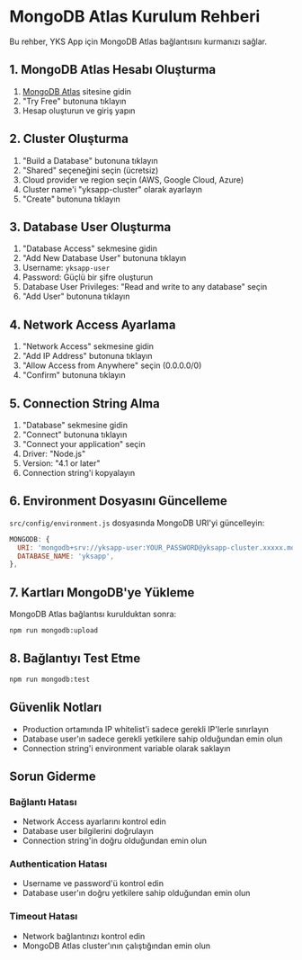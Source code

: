 # MongoDB Atlas Kurulum Rehberi

Bu rehber, YKS App için MongoDB Atlas bağlantısını kurmanızı sağlar.

## 1. MongoDB Atlas Hesabı Oluşturma

1. [MongoDB Atlas](https://www.mongodb.com/atlas) sitesine gidin
2. "Try Free" butonuna tıklayın
3. Hesap oluşturun ve giriş yapın

## 2. Cluster Oluşturma

1. "Build a Database" butonuna tıklayın
2. "Shared" seçeneğini seçin (ücretsiz)
3. Cloud provider ve region seçin (AWS, Google Cloud, Azure)
4. Cluster name'i "yksapp-cluster" olarak ayarlayın
5. "Create" butonuna tıklayın

## 3. Database User Oluşturma

1. "Database Access" sekmesine gidin
2. "Add New Database User" butonuna tıklayın
3. Username: `yksapp-user`
4. Password: Güçlü bir şifre oluşturun
5. Database User Privileges: "Read and write to any database" seçin
6. "Add User" butonuna tıklayın

## 4. Network Access Ayarlama

1. "Network Access" sekmesine gidin
2. "Add IP Address" butonuna tıklayın
3. "Allow Access from Anywhere" seçin (0.0.0.0/0)
4. "Confirm" butonuna tıklayın

## 5. Connection String Alma

1. "Database" sekmesine gidin
2. "Connect" butonuna tıklayın
3. "Connect your application" seçin
4. Driver: "Node.js"
5. Version: "4.1 or later"
6. Connection string'i kopyalayın

## 6. Environment Dosyasını Güncelleme

`src/config/environment.js` dosyasında MongoDB URI'yi güncelleyin:

```javascript
MONGODB: {
  URI: 'mongodb+srv://yksapp-user:YOUR_PASSWORD@yksapp-cluster.xxxxx.mongodb.net/yksapp?retryWrites=true&w=majority',
  DATABASE_NAME: 'yksapp',
},
```

## 7. Kartları MongoDB'ye Yükleme

MongoDB Atlas bağlantısı kurulduktan sonra:

```bash
npm run mongodb:upload
```

## 8. Bağlantıyı Test Etme

```bash
npm run mongodb:test
```

## Güvenlik Notları

- Production ortamında IP whitelist'i sadece gerekli IP'lerle sınırlayın
- Database user'ın sadece gerekli yetkilere sahip olduğundan emin olun
- Connection string'i environment variable olarak saklayın

## Sorun Giderme

### Bağlantı Hatası
- Network Access ayarlarını kontrol edin
- Database user bilgilerini doğrulayın
- Connection string'in doğru olduğundan emin olun

### Authentication Hatası
- Username ve password'ü kontrol edin
- Database user'ın doğru yetkilere sahip olduğundan emin olun

### Timeout Hatası
- Network bağlantınızı kontrol edin
- MongoDB Atlas cluster'ının çalıştığından emin olun
